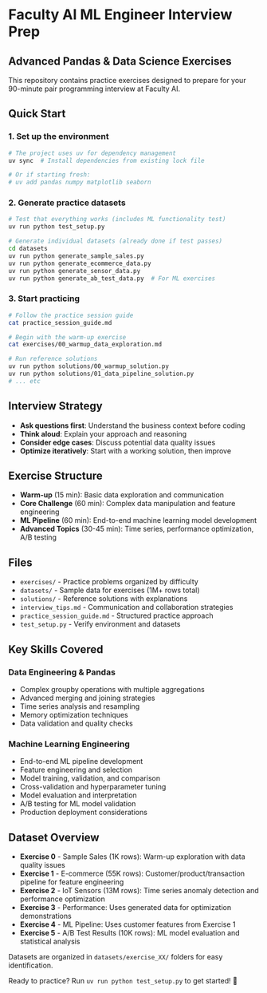 # Faculty AI ML Engineer Interview Prep

## Advanced Pandas & Data Science Exercises

This repository contains practice exercises designed to prepare for your 90-minute pair programming interview at Faculty AI.

## Quick Start

### 1. Set up the environment

```bash
# The project uses uv for dependency management
uv sync  # Install dependencies from existing lock file

# Or if starting fresh:
# uv add pandas numpy matplotlib seaborn
```

### 2. Generate practice datasets

```bash
# Test that everything works (includes ML functionality test)
uv run python test_setup.py

# Generate individual datasets (already done if test passes)
cd datasets
uv run python generate_sample_sales.py
uv run python generate_ecommerce_data.py
uv run python generate_sensor_data.py
uv run python generate_ab_test_data.py  # For ML exercises
```

### 3. Start practicing

```bash
# Follow the practice session guide
cat practice_session_guide.md

# Begin with the warm-up exercise
cat exercises/00_warmup_data_exploration.md

# Run reference solutions
uv run python solutions/00_warmup_solution.py
uv run python solutions/01_data_pipeline_solution.py
# ... etc
```

## Interview Strategy

- **Ask questions first**: Understand the business context before coding
- **Think aloud**: Explain your approach and reasoning
- **Consider edge cases**: Discuss potential data quality issues
- **Optimize iteratively**: Start with a working solution, then improve

## Exercise Structure

- **Warm-up** (15 min): Basic data exploration and communication
- **Core Challenge** (60 min): Complex data manipulation and feature engineering
- **ML Pipeline** (60 min): End-to-end machine learning model development
- **Advanced Topics** (30-45 min): Time series, performance optimization, A/B testing

## Files

- `exercises/` - Practice problems organized by difficulty
- `datasets/` - Sample data for exercises (1M+ rows total)
- `solutions/` - Reference solutions with explanations
- `interview_tips.md` - Communication and collaboration strategies
- `practice_session_guide.md` - Structured practice approach
- `test_setup.py` - Verify environment and datasets

## Key Skills Covered

### Data Engineering & Pandas

- Complex groupby operations with multiple aggregations
- Advanced merging and joining strategies
- Time series analysis and resampling
- Memory optimization techniques
- Data validation and quality checks

### Machine Learning Engineering

- End-to-end ML pipeline development
- Feature engineering and selection
- Model training, validation, and comparison
- Cross-validation and hyperparameter tuning
- Model evaluation and interpretation
- A/B testing for ML model validation
- Production deployment considerations

## Dataset Overview

- **Exercise 0** - Sample Sales (1K rows): Warm-up exploration with data quality issues
- **Exercise 1** - E-commerce (55K rows): Customer/product/transaction pipeline for feature engineering
- **Exercise 2** - IoT Sensors (13M rows): Time series anomaly detection and performance optimization
- **Exercise 3** - Performance: Uses generated data for optimization demonstrations
- **Exercise 4** - ML Pipeline: Uses customer features from Exercise 1
- **Exercise 5** - A/B Test Results (10K rows): ML model evaluation and statistical analysis

Datasets are organized in `datasets/exercise_XX/` folders for easy identification.

Ready to practice? Run `uv run python test_setup.py` to get started! 🚀

